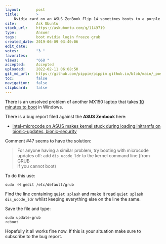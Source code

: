 ```yaml
---
layout:       post
title:        >
    Nvidia card on an ASUS ZenBook Flip 14 sometimes boots to a purple screen
site:         Ask Ubuntu
stack_url:    https://askubuntu.com/q/1149719
type:         Answer
tags:         boot nvidia login freeze grub
created_date: 2019-06-09 03:40:06
edit_date:    
votes:        "3 "
favorites:    
views:        "668 "
accepted:     Accepted
uploaded:     2022-02-11 06:08:50
git_md_url:   https://github.com/pippim/pippim.github.io/blob/main/_posts/2019/2019-06-09-Nvidia-card-on-an-ASUS-ZenBook-Flip-14-sometimes-boots-to-a-purple-screen.md
toc:          false
navigation:   false
clipboard:    false
---
```


There is an unsolved problem of another MX150 laptop that takes [10 minutes to boot][1] in Windows.

There is a bug report filed against the **ASUS Zenbook** here:

- [intel-microcode on ASUS makes kernel stuck during loading initramfs on bionic-updates, bionic-security][2]

Comment #47 seems to have the solution:

> For anyone having a similar problem, try booting with microcode  
> updates off: add `dis_ucode_ldr` to the kernel command line (from GRUB  
> if you cannot boot)  

To do this use:

``` 
sudo -H gedit /etc/default/grub
```

Find the line containing `quiet splash` and make it read `quiet splash dis_ucode_ldr` whilst keeping everything else on the line the same.

Save the file and type:

``` 
sudo update-grub
reboot
```

Hopefully it all works fine now. If this is your situation make sure to subscribe to the bug report.

  [1]: https://forums.tomsguide.com/threads/new-laptop-takes-10-mins-to-boot-up.199278/
  [2]: https://bugs.launchpad.net/ubuntu/+source/linux/+bug/1829620
